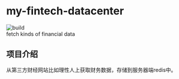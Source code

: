 # my-fintech-datacenter   
![build](https://travis-ci.org/dumingcode/my-fintech-datacenter.svg?branch=master)   
fetch kinds of financial data
## 项目介绍
从第三方财经网站比如理性人上获取财务数据，存储到服务器端redis中。

